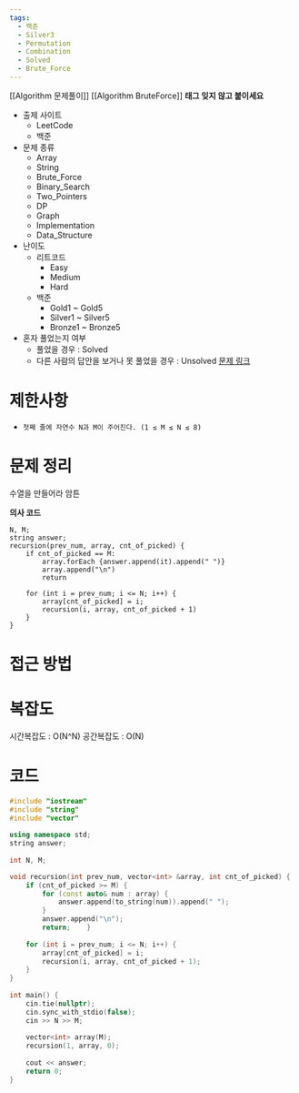 ```yaml
---
tags:
  - 백준
  - Silver3
  - Permutation
  - Combination
  - Solved
  - Brute_Force
---
```

[[Algorithm 문제풀이]] [[Algorithm BruteForce]]
**태그 잊지 않고 붙이세요**
- 출제 사이트
	- LeetCode
	- 백준
- 문제 종류
	- Array
	- String
	- Brute_Force
	- Binary_Search
	- Two_Pointers
	- DP
	- Graph
	- Implementation
	- Data_Structure
- 난이도
	- 리트코드
		- Easy
		- Medium
		- Hard
	- 백준
		- Gold1 ~ Gold5
		- Silver1 ~ Silver5
		- Bronze1 ~ Bronze5
- 혼자 풀었는지 여부
	- 풀었을 경우 : Solved
	- 다른 사람의 답안을 보거나 못 풀었을 경우 : Unsolved
[문제 링크](https://www.acmicpc.net/problem/15652)
# 제한사항
- `첫째 줄에 자연수 N과 M이 주어진다. (1 ≤ M ≤ N ≤ 8)`

# 문제 정리
수열을 만들어라 암튼

**의사 코드**
```
N, M;
string answer;
recursion(prev_num, array, cnt_of_picked) {
	if cnt_of_picked == M:
		array.forEach {answer.append(it).append(" ")}
		array.append("\n")
		return

	for (int i = prev_num; i <= N; i++) {
		array[cnt_of_picked] = i;
		recursion(i, array, cnt_of_picked + 1)
	}
}
```

# 접근 방법


# 복잡도
시간복잡도 : O(N^N)
공간복잡도 : O(N)

# 코드
``` cpp
#include "iostream"  
#include "string"  
#include "vector"  
  
using namespace std;  
string answer;  
  
int N, M;  

void recursion(int prev_num, vector<int> &array, int cnt_of_picked) {  
    if (cnt_of_picked >= M) {  
        for (const auto& num : array) {  
            answer.append(to_string(num)).append(" ");  
        }  
        answer.append("\n");  
        return;    }  
  
    for (int i = prev_num; i <= N; i++) {  
        array[cnt_of_picked] = i;  
        recursion(i, array, cnt_of_picked + 1);  
    }  
}  
  
int main() {  
    cin.tie(nullptr);  
    cin.sync_with_stdio(false);  
    cin >> N >> M;  
  
    vector<int> array(M);  
    recursion(1, array, 0);  
  
    cout << answer;  
    return 0;  
}
```


